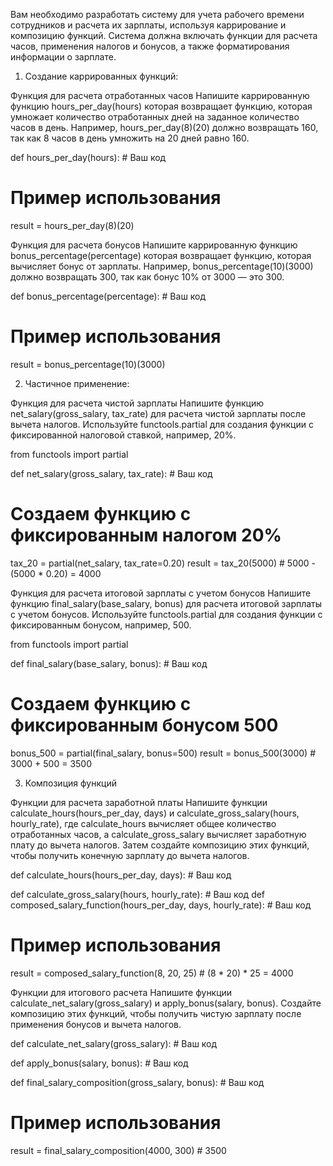 Вам необходимо разработать систему для учета рабочего времени сотрудников и расчета их зарплаты, используя каррирование и композицию функций. Система должна включать функции для расчета часов, применения налогов и бонусов, а также форматирования информации о зарплате.

1. Создание каррированных функций:

Функция для расчета отработанных часов
Напишите каррированную функцию hours_per_day(hours) которая возвращает функцию, которая умножает количество отработанных дней на заданное количество часов в день. Например, hours_per_day(8)(20) должно возвращать 160, так как 8 часов в день умножить на 20 дней равно 160.

def hours_per_day(hours):
    # Ваш код

# Пример использования
result = hours_per_day(8)(20)  


Функция для расчета бонусов
Напишите каррированную функцию bonus_percentage(percentage) которая возвращает функцию, которая вычисляет бонус от зарплаты. Например, bonus_percentage(10)(3000) должно возвращать 300, так как бонус 10% от 3000 — это 300.

def bonus_percentage(percentage):
    # Ваш код

# Пример использования
result = bonus_percentage(10)(3000) 


2. Частичное применение:

Функция для расчета чистой зарплаты
Напишите функцию net_salary(gross_salary, tax_rate) для расчета чистой зарплаты после вычета налогов. Используйте functools.partial для создания функции с фиксированной налоговой ставкой, например, 20%.

from functools import partial

def net_salary(gross_salary, tax_rate):
    # Ваш код

# Создаем функцию с фиксированным налогом 20%
tax_20 = partial(net_salary, tax_rate=0.20)
result = tax_20(5000)  # 5000 - (5000 * 0.20) = 4000


Функция для расчета итоговой зарплаты с учетом бонусов
Напишите функцию final_salary(base_salary, bonus) для расчета итоговой зарплаты с учетом бонусов. Используйте functools.partial для создания функции с фиксированным бонусом, например, 500.

from functools import partial

def final_salary(base_salary, bonus):
    # Ваш код

# Создаем функцию с фиксированным бонусом 500
bonus_500 = partial(final_salary, bonus=500)
result = bonus_500(3000)  # 3000 + 500 = 3500


3. Композиция функций

Функции для расчета заработной платы
Напишите функции calculate_hours(hours_per_day, days) и calculate_gross_salary(hours, hourly_rate), где calculate_hours вычисляет общее количество отработанных часов, а calculate_gross_salary вычисляет заработную плату до вычета налогов. Затем создайте композицию этих функций, чтобы получить конечную зарплату до вычета налогов.

def calculate_hours(hours_per_day, days):
    # Ваш код

def calculate_gross_salary(hours, hourly_rate):
    # Ваш код
def composed_salary_function(hours_per_day, days, hourly_rate):
    # Ваш код

# Пример использования
result = composed_salary_function(8, 20, 25)  # (8 * 20) * 25 = 4000

Функции для итогового расчета
Напишите функции calculate_net_salary(gross_salary) и apply_bonus(salary, bonus). Создайте композицию этих функций, чтобы получить чистую зарплату после применения бонусов и вычета налогов.

def calculate_net_salary(gross_salary):
    # Ваш код

def apply_bonus(salary, bonus):
    # Ваш код


def final_salary_composition(gross_salary, bonus):
    # Ваш код

# Пример использования
result = final_salary_composition(4000, 300)  # 3500
